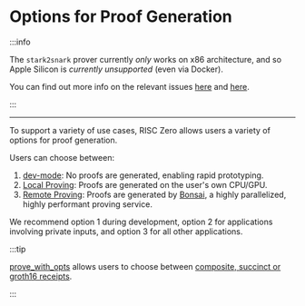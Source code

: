 # Options for Proof Generation

:::info

The `stark2snark` prover currently _only_ works on x86 architecture, and so Apple Silicon is _currently unsupported_ (even via Docker).

You can find out more info on the relevant issues [here](https://github.com/risc0/risc0/issues/1520) and [here](https://github.com/risc0/risc0/issues/1749).

:::

---

To support a variety of use cases, RISC Zero allows users a variety of options for proof generation.

Users can choose between:

1. [dev-mode]: No proofs are generated, enabling rapid prototyping.
2. [Local Proving]: Proofs are generated on the user's own CPU/GPU.
3. [Remote Proving]: Proofs are generated by [Bonsai], a highly parallelized, highly performant proving service.

We recommend option 1 during development, option 2 for applications involving private inputs, and option 3 for all other applications.

:::tip

[prove_with_opts] allows users to choose between [composite, succinct or groth16 receipts].

:::

[dev-mode]: ./dev-mode
[Local Proving]: ./local-proving
[Remote Proving]: ./remote-proving
[Bonsai]: https://bonsai.xyz
[prove_with_opts]: https://docs.rs/risc0-zkvm/1.0/risc0_zkvm/trait.Prover.html#method.prove_with_opts
[composite, succinct or groth16 receipts]: https://docs.rs/risc0-zkvm/1.0/risc0_zkvm/enum.ReceiptKind.html
